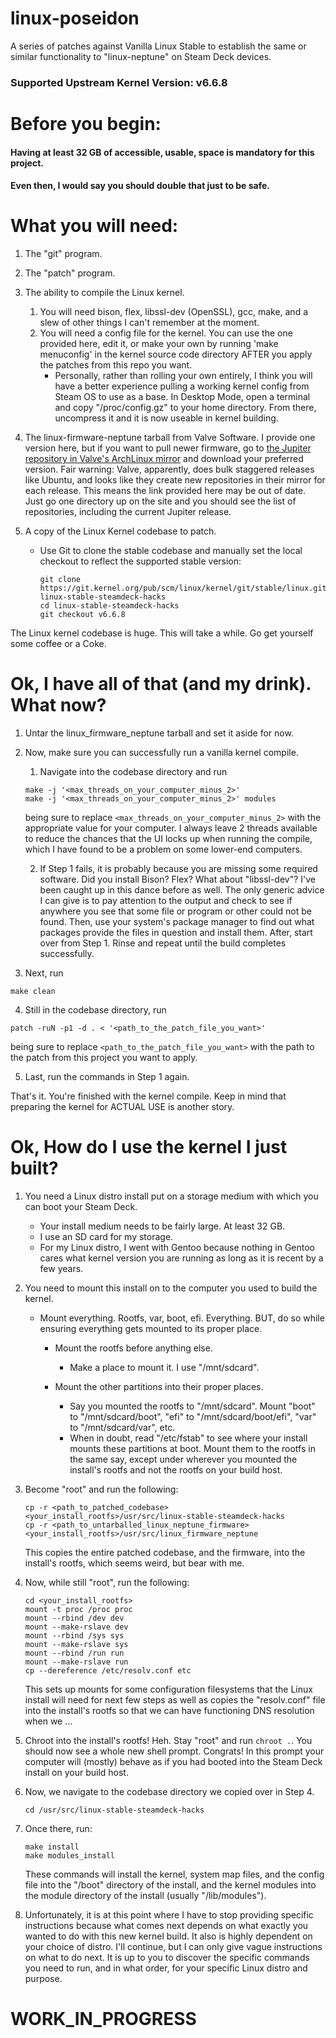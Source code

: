 # linux-poseidon
A series of patches against Vanilla Linux Stable to establish the same or similar functionality to "linux-neptune" on Steam Deck devices.

### Supported Upstream Kernel Version: v6.6.8

# Before you begin:
#### Having at least 32 GB of accessible, usable, space is mandatory for this project.
#### Even then, I would say you should double that just to be safe.

# What you will need:
1. The "git" program.
2. The "patch" program.
3. The ability to compile the Linux kernel.
    1. You will need bison, flex, libssl-dev (OpenSSL), gcc, make, and a slew  of other things I can't remember at the moment.
    2. You will need a config file for the kernel. You can use the one provided here, edit it, or make your own by running 'make menuconfig' in the kernel source code directory AFTER you apply the patches from this repo you want.
        - Personally, rather than rolling your own entirely, I think you will have a better experience pulling a working kernel config from Steam OS to use as a base.  In Desktop Mode, open a terminal and copy "/proc/config.gz" to your home directory.  From there, uncompress it and it is now useable in kernel building.
4. The linux-firmware-neptune tarball from Valve Software. I provide one version here, but if you want to pull newer firmware, go to [the Jupiter repository in Valve's ArchLinux mirror](https://steamdeck-packages.steamos.cloud/archlinux-mirror/sources/jupiter-3.5/) and download your preferred version. Fair warning: Valve, apparently, does bulk staggered releases like Ubuntu, and looks like they create new repositories in their mirror for each release.  This means the link provided here may be out of date.  Just go one directory up on the site and you should see the list of repositories, including the current Jupiter release.

5. A copy of the Linux Kernel codebase to patch.
    - Use Git to clone the stable codebase and manually set the local checkout to reflect the supported stable version:
      ```
      git clone https://git.kernel.org/pub/scm/linux/kernel/git/stable/linux.git linux-stable-steamdeck-hacks
      cd linux-stable-steamdeck-hacks
      git checkout v6.6.8
      ```
The Linux kernel codebase is huge. This will take a while. Go get yourself some coffee or a Coke.

# Ok, I have all of that (and my drink). What now?
1. Untar the linux_firmware_neptune tarball and set it aside for now.
2. Now, make sure you can successfully run a vanilla kernel compile.
    1. Navigate into the codebase directory and run
    ```
    make -j '<max_threads_on_your_computer_minus_2>'
    make -j '<max_threads_on_your_computer_minus_2>' modules
    ```
    being sure to replace ```<max_threads_on_your_computer_minus_2>``` with the appropriate value for your computer. I always leave 2 threads available to reduce the chances that the UI locks up when running the compile, which I have found to be a problem on some lower-end computers.
   
    2. If Step 1 fails, it is probably because you are missing some required software. Did you install Bison? Flex? What about "libssl-dev"? I've been caught up in this dance before as well. The only generic advice I can give is to pay attention to the output and check to see if anywhere you see that some file or program or other could not be found. Then, use your system's package manager to find out what packages provide the files in question and install them. After, start over from Step 1. Rinse and repeat until the build completes successfully.

3. Next, run
```
make clean
```
4. Still in the codebase directory, run
```
patch -ruN -p1 -d . < '<path_to_the_patch_file_you_want>'
```
being sure to replace ```<path_to_the_patch_file_you_want>``` with the path to the patch from this project you want to apply.

5. Last, run the commands in Step 1 again.

That's it. You're finished with the kernel compile. Keep in mind that preparing the kernel for ACTUAL USE is another story.

# Ok, How do I use the kernel I just built?
1. You need a Linux distro install put on a storage medium with which you can boot your Steam Deck.
   - Your install medium needs to be fairly large. At least 32 GB.
   - I use an SD card for my storage.
   - For my Linux distro, I went with Gentoo because nothing in Gentoo cares what kernel version you are running as long as it is recent by a few years.

3. You need to mount this install on to the computer you used to build the kernel.
   - Mount everything. Rootfs, var, boot, efi. Everything. BUT, do so while ensuring everything gets mounted to its proper place.
       - Mount the rootfs before anything else.
           - Make a place to mount it. I use "/mnt/sdcard".
     
       - Mount the other partitions into their proper places.
           - Say you mounted the rootfs to "/mnt/sdcard". Mount "boot" to "/mnt/sdcard/boot", "efi" to "/mnt/sdcard/boot/efi", "var" to "/mnt/sdcard/var", etc.
           - When in doubt, read "/etc/fstab" to see where  your install mounts these partitions at boot.  Mount them to the rootfs in the same say, except under wherever you mounted the install's rootfs and not the rootfs on your build host.
            
4. Become "root" and run the following:
   ```
   cp -r <path_to_patched_codebase> <your_install_rootfs>/usr/src/linux-stable-steamdeck-hacks
   cp -r <path_to_untarballed_linux_neptune_firmware> <your_install_rootfs>/usr/src/linux_firmware_neptune
   ```
   This copies the entire patched codebase, and the firmware, into the install's rootfs, which seems weird, but bear with me.
   
6. Now, while still "root", run the following:
   ```
   cd <your_install_rootfs>
   mount -t proc /proc proc
   mount --rbind /dev dev
   mount --make-rslave dev
   mount --rbind /sys sys
   mount --make-rslave sys
   mount --rbind /run run
   mount --make-rslave run
   cp --dereference /etc/resolv.conf etc
   ```
   This sets up mounts for some configuration filesystems that the Linux install will need for next few steps as well as copies the "resolv.conf" file into the install's rootfs so that we can have functioning DNS resolution when we …
   
7. Chroot into the install's rootfs! Heh. Stay "root" and run ```chroot .```.  You should now see a whole new shell prompt. Congrats! In this prompt your computer will (mostly) behave as if you had booted into the Steam Deck install on your build host.
   
8. Now, we navigate to the codebase directory we copied over in Step 4.
   ```
   cd /usr/src/linux-stable-steamdeck-hacks
   ```
   
9. Once there, run:
    ```
    make install
    make modules_install
    ```
    These commands will install the kernel, system map files, and the config file into the "/boot" directory of the install, and the kernel modules into the module directory of the install (usually "/lib/modules").
   
10. Unfortunately, it is at this point where I have to stop providing specific instructions because what comes next depends on what exactly you wanted to do with this new kernel build. It also is highly dependent on your choice of distro. I'll continue, but I can only give vague instructions on what to do next. It is up to you to discover the specific commands you need to run, and in what order, for your specific Linux distro and purpose.

# WORK_IN_PROGRESS